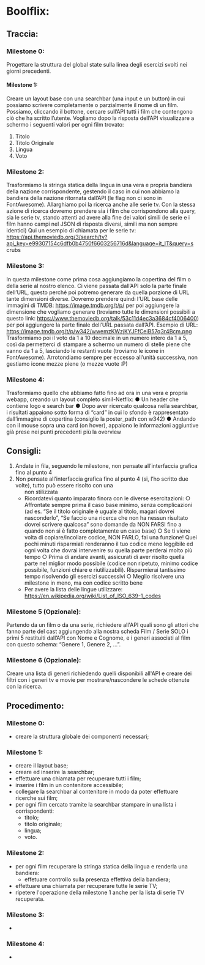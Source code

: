 # Boolflix:

## Traccia:

### Milestone 0:

Progettare la struttura del global state sulla linea degli esercizi svolti nei giorni
precedenti.

#### Milestone 1:

Creare un layout base con una searchbar (una input e un button) in cui possiamo
scrivere completamente o parzialmente il nome di un film. Possiamo, cliccando il
bottone, cercare sull’API tutti i film che contengono ciò che ha scritto l’utente.
Vogliamo dopo la risposta dell’API visualizzare a schermo i seguenti valori per ogni
film trovato:

1. Titolo
2. Titolo Originale
3. Lingua
4. Voto

### Milestone 2:

Trasformiamo la stringa statica della lingua in una vera e propria bandiera della
nazione corrispondente, gestendo il caso in cui non abbiamo la bandiera della
nazione ritornata dall’API (le flag non ci sono in FontAwesome).
Allarghiamo poi la ricerca anche alle serie tv. Con la stessa azione di ricerca
dovremo prendere sia i film che corrispondono alla query, sia le serie tv, stando
attenti ad avere alla fine dei valori simili (le serie e i film hanno campi nel JSON di
risposta diversi, simili ma non sempre identici)
Qui un esempio di chiamata per le serie tv:
https://api.themoviedb.org/3/search/tv?api_key=e99307154c6dfb0b4750f6603256716d&language=it_IT&query=s
crubs

### Milestone 3:

In questa milestone come prima cosa aggiungiamo la copertina del film o della serie
al nostro elenco. Ci viene passata dall’API solo la parte finale dell’URL, questo
perché poi potremo generare da quella porzione di URL tante dimensioni diverse.
Dovremo prendere quindi l’URL base delle immagini di TMDB:
https://image.tmdb.org/t/p/ per poi aggiungere la dimensione che vogliamo generare
(troviamo tutte le dimensioni possibili a questo link:
https://www.themoviedb.org/talk/53c11d4ec3a3684cf4006400) per poi aggiungere la
parte finale dell’URL passata dall’API.
Esempio di URL:
https://image.tmdb.org/t/p/w342/wwemzKWzjKYJFfCeiB57q3r4Bcm.png
Trasformiamo poi il voto da 1 a 10 decimale in un numero intero da 1 a 5, così da
permetterci di stampare a schermo un numero di stelle piene che vanno da 1 a 5,
lasciando le restanti vuote (troviamo le icone in FontAwesome).
Arrotondiamo sempre per eccesso all’unità successiva, non gestiamo icone mezze
piene (o mezze vuote :P)

### Milestone 4:

Trasformiamo quello che abbiamo fatto fino ad ora in una vera e propria webapp,
creando un layout completo simil-Netflix:
● Un header che contiene logo e search bar
● Dopo aver ricercato qualcosa nella searchbar, i risultati appaiono sotto forma
di “card” in cui lo sfondo è rappresentato dall’immagine di copertina (consiglio
la poster_path con w342)
● Andando con il mouse sopra una card (on hover), appaiono le informazioni
aggiuntive già prese nei punti precedenti più la overview

## Consigli:

1. Andate in fila, seguendo le milestone, non pensate all’interfaccia grafica fino
   al punto 4
2. Non pensate all’interfaccia grafica fino al punto 4 (si, l’ho scritto due volte),
   tutto può essere risolto con una <ul> non stilizzata
3. Ricordatevi quanto imparato finora con le diverse esercitazioni:
   ○ Affrontate sempre prima il caso base minimo, senza complicazioni (ad
   es. “Se il titolo originale è uguale al titolo, magari dovrei nasconderlo”,
   “Se faccio una ricerca che non ha nessun risultato dovrei scrivere
   qualcosa” sono domande da NON FARSI fino a quando non si è fatto
   completamente un caso base)
   ○ Se ti viene volta di copiare/incollare codice, NON FARLO, fai una
   funzione! Quei pochi minuti risparmiati renderanno il tuo codice meno
   leggibile ed ogni volta che dovrai intervenire su quella parte perderai
   molto più tempo
   ○ Prima di andare avanti, assicurati di aver risolto quella parte nel miglior
   modo possibile (codice non ripetuto, minimo codice possibile, funzioni
   chiare e riutilizzabili). Risparmierai tantissimo tempo risolvendo gli
   esercizi successivi
   ○ Meglio risolvere una milestone in meno, ma con codice scritto bene
4. Per avere la lista delle lingue utilizzare:
   https://en.wikipedia.org/wiki/List_of_ISO_639-1_codes

### Milestone 5 (Opzionale):

Partendo da un film o da una serie, richiedere all'API quali sono gli attori che fanno
parte del cast aggiungendo alla nostra scheda Film / Serie SOLO i primi 5 restituiti
dall’API con Nome e Cognome, e i generi associati al film con questo schema:
“Genere 1, Genere 2, …”.

### Milestone 6 (Opzionale):

Creare una lista di generi richiedendo quelli disponibili all'API e creare dei filtri con i
generi tv e movie per mostrare/nascondere le schede ottenute con la ricerca.

## Procedimento:

### Milestone 0:

- creare la struttura globale dei componenti necessari;

### Milestone 1:

- creare il layout base;
- creare ed inserire la searchbar;
- effettuare una chiamata per recuperare tutti i film;
- inserire i film in un contenitore accessibile;
- collegare la searchbar al contenitore in modo da poter effettuare ricerche sui film;
- per ogni film cercato tramite la searchbar stampare in una lista i corrispondenti:
  - titolo;
  - titolo originale;
  - lingua;
  - voto.

### Milestone 2:

- per ogni film recuperare la stringa statica della lingua e renderla una bandiera:
  - effetuare controllo sulla presenza effettiva della bandiera;
- effettuare una chiamata per recuperare tutte le serie TV;
- ripetere l'operazione della milestone 1 anche per la lista di serie TV recuperata.

### Milestone 3:

-

### Milestone 4:

-
